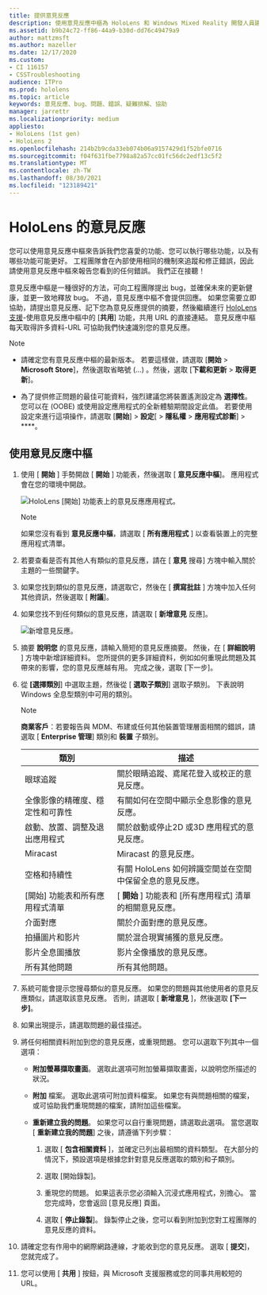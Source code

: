 ```yaml
---
title: 提供意見反應
description: 使用意見反應中樞為 HoloLens 和 Windows Mixed Reality 開發人員建立可採取動作的意見反應。
ms.assetid: b9b24c72-ff86-44a9-b30d-dd76c49479a9
author: mattzmsft
ms.author: mazeller
ms.date: 12/17/2020
ms.custom:
- CI 116157
- CSSTroubleshooting
audience: ITPro
ms.prod: hololens
ms.topic: article
keywords: 意見反應、bug、問題、錯誤、疑難排解、協助
manager: jarrettr
ms.localizationpriority: medium
appliesto:
- HoloLens (1st gen)
- HoloLens 2
ms.openlocfilehash: 214b2b9cda33eb074b06a9157429d1f52bfe0716
ms.sourcegitcommit: f04f631fbe7798a82a57cc01fc56dc2edf13c5f2
ms.translationtype: MT
ms.contentlocale: zh-TW
ms.lasthandoff: 08/30/2021
ms.locfileid: "123189421"
---
```

# <a name="feedback-for-hololens"></a>HoloLens 的意見反應

您可以使用意見反應中樞來告訴我們您喜愛的功能、您可以執行哪些功能，以及有哪些功能可能更好。 工程團隊會在內部使用相同的機制來追蹤和修正錯誤，因此請使用意見反應中樞來報告您看到的任何錯誤。 我們正在接聽！

意見反應中樞是一種很好的方法，可向工程團隊提出 bug，並確保未來的更新健康，並更一致地釋放 bug。 不過，意見反應中樞不會提供回應。 如果您需要立即協助，請提出意見反應、記下您為意見反應提供的摘要，然後繼續進行 [HoloLens 支援](https://support.microsoft.com/supportforbusiness/productselection?sapid=e9391227-fa6d-927b-0fff-f96288631b8f)-使用意見反應中樞中的 [**共用**] 功能，共用 URL 的直接連結。 意見反應中樞每天取得許多資料-URL 可協助我們快速識別您的意見反應。

> [!NOTE]  
>  
> - 請確定您有意見反應中樞的最新版本。 若要這樣做，請選取 [**開始**  >  **Microsoft Store**]，然後選取省略號 (...) 。然後，選取 [**下載和更新**  >  **取得更新**]。  
>  
> - 為了提供修正問題的最佳可能資料，強烈建議您將裝置遙測設定為 **選擇性**。 您可以在 (OOBE) 或使用設定應用程式的全新體驗期間設定此值。 若要使用設定來進行這項操作，請選取 [**開始**]  >  **設定**[  >  **隱私權**  >  **應用程式診斷**]  >  ****。

## <a name="use-the-feedback-hub"></a>使用意見反應中樞

1. 使用 [ **開始** ] 手勢開啟 [ **開始** ] 功能表，然後選取 [ **意見反應中樞**]。 應用程式會在您的環境中開啟。

   ![HoloLens [開始] 功能表上的意見反應應用程式。](./images/hololens2-feedbackhub-tile.png)
   > [!NOTE]  
   > 如果您沒有看到 **意見反應中樞**，請選取 [ **所有應用程式** ] 以查看裝置上的完整應用程式清單。

1. 若要查看是否有其他人有類似的意見反應，請在 [ **意見** 搜尋] 方塊中輸入關於主題的一些關鍵字。
1. 如果您找到類似的意見反應，請選取它，然後在 [ **撰寫批註** ] 方塊中加入任何其他資訊，然後選取 [ **附議**]。
1. 如果您找不到任何類似的意見反應，請選取 [ **新增意見** 反應]。

   ![新增意見反應。](./images/hololens-feedback-1.png)

1. 摘要 **說明您** 的意見反應，請輸入簡短的意見反應摘要。 然後，在 [ **詳細說明** ] 方塊中新增詳細資料。 您所提供的更多詳細資料，例如如何重現此問題及其帶來的影響，您的意見反應越有用。 完成之後，選取 [下一步]。

1. 從 **[選擇類別**] 中選取主題，然後從 [ **選取子類別**] 選取子類別。 下表說明 Windows 全息型類別中可用的類別。

   > [!NOTE]  
   > **商業客戶**：若要報告與 MDM、布建或任何其他裝置管理層面相關的錯誤，請選取 [ **Enterprise 管理**] 類別和 **裝置** 子類別。

   |類別 |描述 |
   | --- | --- |
   |眼球追蹤 |關於眼睛追蹤、鳶尾花登入或校正的意見反應。 |
   |全像影像的精確度、穩定性和可靠性 |有關如何在空間中顯示全息影像的意見反應。 |
   |啟動、放置、調整及退出應用程式 |關於啟動或停止2D 或3D 應用程式的意見反應。 |
   |Miracast |Miracast 的意見反應。 |
   |空格和持續性 |有關 HoloLens 如何辨識空間並在空間中保留全息的意見反應。 |
   |[開始] 功能表和所有應用程式清單 |[ **開始** ] 功能表和 [所有應用程式] 清單的相關意見反應。 |
   |介面對應 |關於介面對應的意見反應。 |
   |拍攝圖片和影片 |關於混合現實捕獲的意見反應。 |
   |影片全息圖播放 |影片全像播放的意見反應。 |
   |所有其他問題 |所有其他問題。 |

1. 系統可能會提示您搜尋類似的意見反應。 如果您的問題與其他使用者的意見反應類似，請選取該意見反應。 否則，請選取 [ **新增意見** ]，然後選取 **[下一步]**。

1. 如果出現提示，請選取問題的最佳描述。

1. 將任何相關資料附加到您的意見反應，或重現問題。 您可以選取下列其中一個選項：

   - **附加螢幕擷取畫面**。 選取此選項可附加螢幕擷取畫面，以說明您所描述的狀況。
   - **附加** 檔案。 選取此選項可附加資料檔案。 如果您有與問題相關的檔案，或可協助我們重現問題的檔案，請附加這些檔案。
   - **重新建立我的問題**。 如果您可以自行重現問題，請選取此選項。 當您選取 [ **重新建立我的問題**] 之後，請遵循下列步驟：  

     1. 選取 [ **包含相關資料** ]，並確定已列出最相關的資料類型。 在大部分的情況下，預設選項是根據您針對意見反應選取的類別和子類別。  
     1. 選取 [開始錄製]。

     1. 重現您的問題。 如果這表示您必須輸入沉浸式應用程式，別擔心。 當您完成時，您會返回 [意見反應] 頁面。
     1. 選取 [ **停止錄製**]。 錄製停止之後，您可以看到附加到您對工程團隊的意見反應的資料。

1. 請確定您有作用中的網際網路連線，才能收到您的意見反應。 選取 [ **提交**]，您就完成了。

1. 您可以使用 [ **共用** ] 按鈕，與 Microsoft 支援服務或您的同事共用較短的 URL。